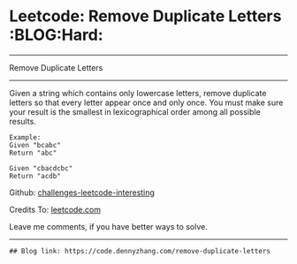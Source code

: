 # Leetcode: Remove Duplicate Letters     :BLOG:Hard:


---

Remove Duplicate Letters  

---

Given a string which contains only lowercase letters, remove duplicate letters so that every letter appear once and only once. You must make sure your result is the smallest in lexicographical order among all possible results.  

    Example:
    Given "bcabc"
    Return "abc"

    Given "cbacdcbc"
    Return "acdb"

Github: [challenges-leetcode-interesting](https://github.com/DennyZhang/challenges-leetcode-interesting/tree/master/remove-duplicate-letters)  

Credits To: [leetcode.com](https://leetcode.com/problems/remove-duplicate-letters/description/)  

Leave me comments, if you have better ways to solve.  

---

    ## Blog link: https://code.dennyzhang.com/remove-duplicate-letters